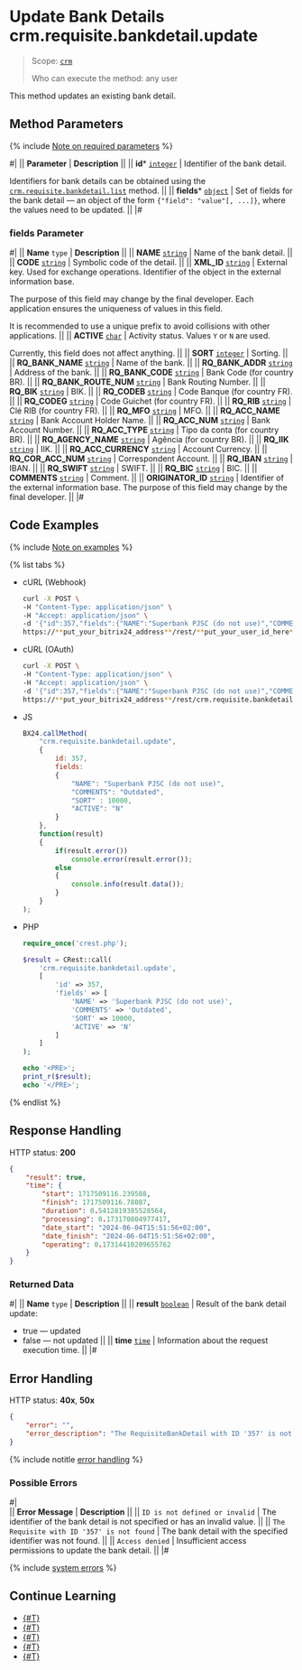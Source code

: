 # Update Bank Details crm.requisite.bankdetail.update

> Scope: [`crm`](../../../scopes/permissions.md)
>
> Who can execute the method: any user

This method updates an existing bank detail.

## Method Parameters

{% include [Note on required parameters](../../../../_includes/required.md) %}

#|
|| **Parameter** | **Description** ||
|| **id***
[`integer`](../../../data-types.md) | Identifier of the bank detail.

Identifiers for bank details can be obtained using the [`crm.requisite.bankdetail.list`](./crm-requisite-bank-detail-list.md) method. ||
|| **fields***
[`object`](../../../data-types.md) | Set of fields for the bank detail — an object of the form `{"field": "value"[, ...]}`, where the values need to be updated. ||
|#

### fields Parameter

#|
|| **Name**
`type` | **Description** ||
|| **NAME**
[`string`](../../../data-types.md) | Name of the bank detail. ||
|| **CODE**
[`string`](../../../data-types.md) | Symbolic code of the detail. ||
|| **XML_ID**
[`string`](../../../data-types.md) | External key. Used for exchange operations. Identifier of the object in the external information base.

The purpose of this field may change by the final developer. Each application ensures the uniqueness of values in this field.

It is recommended to use a unique prefix to avoid collisions with other applications. ||
|| **ACTIVE**
[`char`](../../../data-types.md) | Activity status. Values `Y` or `N` are used.

Currently, this field does not affect anything. ||
|| **SORT**
[`integer`](../../../data-types.md) | Sorting. ||
|| **RQ_BANK_NAME**
[`string`](../../../data-types.md) | Name of the bank. ||
|| **RQ_BANK_ADDR**
[`string`](../../../data-types.md) | Address of the bank. ||
|| **RQ_BANK_CODE**
[`string`](../../../data-types.md) | Bank Code (for country BR). ||
|| **RQ_BANK_ROUTE_NUM**
[`string`](../../../data-types.md) | Bank Routing Number. ||
|| **RQ_BIK**
[`string`](../../../data-types.md) | BIK. ||
|| **RQ_CODEB**
[`string`](../../../data-types.md) | Code Banque (for country FR). ||
|| **RQ_CODEG**
[`string`](../../../data-types.md) | Code Guichet (for country FR). ||
|| **RQ_RIB**
[`string`](../../../data-types.md) | Clé RIB (for country FR). ||
|| **RQ_MFO**
[`string`](../../../data-types.md) | MFO. ||
|| **RQ_ACC_NAME**
[`string`](../../../data-types.md) | Bank Account Holder Name. ||
|| **RQ_ACC_NUM**
[`string`](../../../data-types.md) | Bank Account Number. ||
|| **RQ_ACC_TYPE**
[`string`](../../../data-types.md) | Tipo da conta (for country BR). ||
|| **RQ_AGENCY_NAME**
[`string`](../../../data-types.md) | Agência (for country BR). ||
|| **RQ_IIK**
[`string`](../../../data-types.md) | IIK. ||
|| **RQ_ACC_CURRENCY**
[`string`](../../../data-types.md) | Account Currency. ||
|| **RQ_COR_ACC_NUM**
[`string`](../../../data-types.md) | Correspondent Account. ||
|| **RQ_IBAN**
[`string`](../../../data-types.md) | IBAN. ||
|| **RQ_SWIFT**
[`string`](../../../data-types.md) | SWIFT. ||
|| **RQ_BIC**
[`string`](../../../data-types.md) | BIC. ||
|| **COMMENTS**
[`string`](../../../data-types.md) | Comment. ||
|| **ORIGINATOR_ID**
[`string`](../../../data-types.md) | Identifier of the external information base. The purpose of this field may change by the final developer. ||
|#

## Code Examples

{% include [Note on examples](../../../../_includes/examples.md) %}

{% list tabs %}

- cURL (Webhook)

    ```bash
    curl -X POST \
    -H "Content-Type: application/json" \
    -H "Accept: application/json" \
    -d '{"id":357,"fields":{"NAME":"Superbank PJSC (do not use)","COMMENTS":"Outdated","SORT":10000,"ACTIVE":"N"}}' \
    https://**put_your_bitrix24_address**/rest/**put_your_user_id_here**/**put_your_webhook_here**/crm.requisite.bankdetail.update
    ```

- cURL (OAuth) 

    ```bash
    curl -X POST \
    -H "Content-Type: application/json" \
    -H "Accept: application/json" \
    -d '{"id":357,"fields":{"NAME":"Superbank PJSC (do not use)","COMMENTS":"Outdated","SORT":10000,"ACTIVE":"N"},"auth":"**put_access_token_here**"}' \
    https://**put_your_bitrix24_address**/rest/crm.requisite.bankdetail.update
    ```

- JS

    ```js
    BX24.callMethod(
        "crm.requisite.bankdetail.update",
        {
            id: 357,
            fields:
            {
                "NAME": "Superbank PJSC (do not use)",
                "COMMENTS": "Outdated",
                "SORT" : 10000,
                "ACTIVE": "N"
            }
        },
        function(result)
        {
            if(result.error())
                console.error(result.error());
            else
            {
                console.info(result.data());
            }
        }
    );
    ```

- PHP

    ```php
    require_once('crest.php');

    $result = CRest::call(
        'crm.requisite.bankdetail.update',
        [
            'id' => 357,
            'fields' => [
                'NAME' => 'Superbank PJSC (do not use)',
                'COMMENTS' => 'Outdated',
                'SORT' => 10000,
                'ACTIVE' => 'N'
            ]
        ]
    );

    echo '<PRE>';
    print_r($result);
    echo '</PRE>';
    ```

{% endlist %}

## Response Handling

HTTP status: **200**

```json
{
    "result": true,
    "time": {
        "start": 1717509116.239588,
        "finish": 1717509116.78087,
        "duration": 0.5412819385528564,
        "processing": 0.173170804977417,
        "date_start": "2024-06-04T15:51:56+02:00",
        "date_finish": "2024-06-04T15:51:56+02:00",
        "operating": 0.17314410209655762
    }
}
```

### Returned Data

#|
|| **Name**
`type` | **Description** ||
|| **result**
[`boolean`](../../../data-types.md) | Result of the bank detail update:
- true — updated
- false — not updated 
||
|| **time**
[`time`](../../../data-types.md) | Information about the request execution time. ||
|#

## Error Handling

HTTP status: **40x**, **50x**

```json
{
    "error": "",
    "error_description": "The RequisiteBankDetail with ID '357' is not found."
}
```

{% include notitle [error handling](../../../../_includes/error-info.md) %}

### Possible Errors

#|  
|| **Error Message** | **Description** ||
|| `ID is not defined or invalid` | The identifier of the bank detail is not specified or has an invalid value. ||
|| `The Requisite with ID '357' is not found` | The bank detail with the specified identifier was not found. ||
|| `Access denied` | Insufficient access permissions to update the bank detail. ||
|#

{% include [system errors](../../../../_includes/system-errors.md) %}

## Continue Learning

- [{#T}](./crm-requisite-bank-detail-add.md)
- [{#T}](./crm-requisite-bank-detail-get.md)
- [{#T}](./crm-requisite-bank-detail-list.md)
- [{#T}](./crm-requisite-bank-detail-delete.md)
- [{#T}](./crm-requisite-bank-detail-fields.md)
